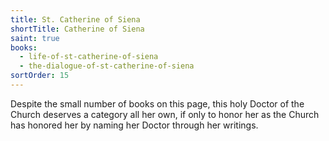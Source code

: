 ```yaml
---
title: St. Catherine of Siena
shortTitle: Catherine of Siena
saint: true
books:
  - life-of-st-catherine-of-siena
  - the-dialogue-of-st-catherine-of-siena
sortOrder: 15
---
```


Despite the small number of books on this page, this holy Doctor of the Church deserves a category all her own, if only to honor her as the Church has honored her by naming her Doctor through her writings.
